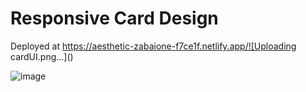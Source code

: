 # Responsive Card Design
Deployed at https://aesthetic-zabaione-f7ce1f.netlify.app/![Uploading cardUI.png…]()


![image](https://user-images.githubusercontent.com/91147803/199485010-7a2e8223-958d-4479-a99b-7ce25728badc.png)
